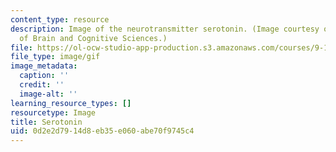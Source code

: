 ```yaml
---
content_type: resource
description: Image of the neurotransmitter serotonin. (Image courtesy of MIT's Department
  of Brain and Cognitive Sciences.)
file: https://ol-ocw-studio-app-production.s3.amazonaws.com/courses/9-15-biochemistry-and-pharmacology-of-synaptic-transmission-fall-2007/0d2e2d7914d8eb35e060abe70f9745c4_chp_serotonin.gif
file_type: image/gif
image_metadata:
  caption: ''
  credit: ''
  image-alt: ''
learning_resource_types: []
resourcetype: Image
title: Serotonin
uid: 0d2e2d79-14d8-eb35-e060-abe70f9745c4
---
```


